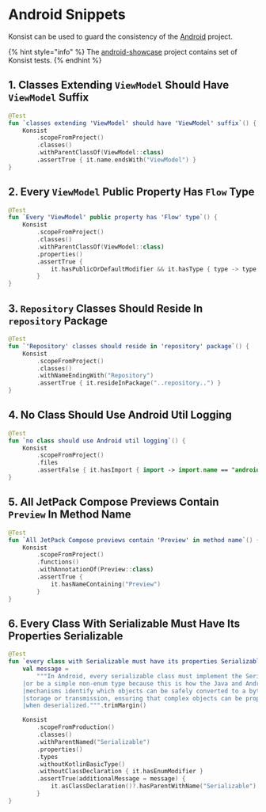 # Android Snippets

Konsist can be used to guard the consistency of the [Android](https://www.android.com/) project.

{% hint style="info" %}
The [android-showcase](https://github.com/igorwojda/android-showcase) project contains set of Konsist tests.
{% endhint %}

## 1. Classes Extending `ViewModel` Should Have `ViewModel` Suffix

```kotlin
@Test
fun `classes extending 'ViewModel' should have 'ViewModel' suffix`() {
    Konsist
        .scopeFromProject()
        .classes()
        .withParentClassOf(ViewModel::class)
        .assertTrue { it.name.endsWith("ViewModel") }
}
```

## 2. Every `ViewModel` Public Property Has `Flow` Type

```kotlin
@Test
fun `Every 'ViewModel' public property has 'Flow' type`() {
    Konsist
        .scopeFromProject()
        .classes()
        .withParentClassOf(ViewModel::class)
        .properties()
        .assertTrue {
            it.hasPublicOrDefaultModifier && it.hasType { type -> type.name == "kotlinx.coroutines.flow.Flow" }
        }
}
```

## 3. `Repository` Classes Should Reside In `repository` Package

```kotlin
@Test
fun `'Repository' classes should reside in 'repository' package`() {
    Konsist
        .scopeFromProject()
        .classes()
        .withNameEndingWith("Repository")
        .assertTrue { it.resideInPackage("..repository..") }
}
```

## 4. No Class Should Use Android Util Logging

```kotlin
@Test
fun `no class should use Android util logging`() {
    Konsist
        .scopeFromProject()
        .files
        .assertFalse { it.hasImport { import -> import.name == "android.util.Log" } }
}
```

## 5. All JetPack Compose Previews Contain `Preview` In Method Name

```kotlin
@Test
fun `All JetPack Compose previews contain 'Preview' in method name`() {
    Konsist
        .scopeFromProject()
        .functions()
        .withAnnotationOf(Preview::class)
        .assertTrue {
            it.hasNameContaining("Preview")
        }
}
```

## 6. Every Class With Serializable Must Have Its Properties Serializable

```kotlin
@Test
fun `every class with Serializable must have its properties Serializable`() {
    val message =
        """In Android, every serializable class must implement the Serializable interface 
    |or be a simple non-enum type because this is how the Java and Android serialization 
    |mechanisms identify which objects can be safely converted to a byte stream for 
    |storage or transmission, ensuring that complex objects can be properly reconstructed 
    |when deserialized.""".trimMargin()

    Konsist
        .scopeFromProduction()
        .classes()
        .withParentNamed("Serializable")
        .properties()
        .types
        .withoutKotlinBasicType()
        .withoutClassDeclaration { it.hasEnumModifier }
        .assertTrue(additionalMessage = message) {
            it.asClassDeclaration()?.hasParentWithName("Serializable")
        }
}
```

